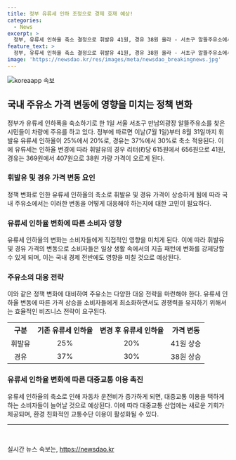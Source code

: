 ```yaml
---
title: 정부 유류세 인하 조정으로 경제 호재 예상!
categories:
  - News
excerpt: >
  정부, 유류세 인하율 축소 결정으로 휘발유 41원, 경유 38원 올라 - 서초구 알뜰주유소에서 시민들이 주유하는 소식이 전해졌다. 정부의 결정에 따라 7월 1일부터 8월 31일까지 휘발유의 유류세 인하율이 25%에서 20%, 경유는 37%에서 30%로 축소되어, 휘발유는 리터당 41원, 경유는 38원 정도 올랐다. 이로 인해 차량 소유주들의 관심이 높아지고 있다.
feature_text: >
  정부, 유류세 인하율 축소 결정으로 휘발유 41원, 경유 38원 올라 - 서초구 알뜰주유소에서 시민들이 주유하는 소식이 전해졌다. 정부의 결정에 따라 7월 1일부터 8월 31일까지 휘발유의 유류세 인하율이 25%에서 20%, 경유는 37%에서 30%로 축소되어, 휘발유는 리터당 41원, 경유는 38원 정도 올랐다. 이로 인해 차량 소유주들의 관심이 높아지고 있다.
image: 'https://newsdao.kr/res/images/meta/newsdao_breakingnews.jpg'
---
```


<p><img src="https://newsdao.kr/res/images/meta/newsdao_breakingnews.jpg" alt="koreaapp 속보" /></p>

<h2 data-ke-size="size26">국내 주유소 가격 변동에 영향을 미치는 정책 변화</h2>

<p data-ke-size="size16">정부가 유류세 인하폭을 축소하기로 한 1일 서울 서초구 만남의광장 알뜰주유소를 찾은 시민들이 차량에 주유를 하고 있다. 정부에 따르면 이날(7월 1일)부터 8월 31일까지 휘발유 유류세 인하율이 25%에서 20%로, 경유는 37%에서 30%로 축소 적용된다. 이에 유류세는 인하율 변경에 따라 휘발유의 경우 리터(ℓ)당 615원에서 656원으로 41원, 경유는 369원에서 407원으로 38원 가량 가격이 오르게 된다.</p>

<h3>휘발유 및 경유 가격 변동 요인</h3>

<p data-ke-size="size16">정책 변화로 인한 유류세 인하율의 축소로 휘발유 및 경유 가격이 상승하게 됨에 따라 국내 주유소에서는 이러한 변동을 어떻게 대응해야 하는지에 대한 고민이 필요하다. </p>

<h3>유류세 인하율 변화에 따른 소비자 영향</h3>

<p data-ke-size="size16">유류세 인하율의 변화는 소비자들에게 직접적인 영향을 미치게 된다. 이에 따라 휘발유 및 경유 가격의 변동으로 소비자들은 일상 생활 속에서의 지출 패턴에 변화를 강제당할 수 있게 되며, 이는 국내 경제 전반에도 영향을 미칠 것으로 예상된다.</p>

<h3>주유소의 대응 전략</h3>

<p data-ke-size="size16">이와 같은 정책 변화에 대비하여 주유소는 다양한 대응 전략을 마련해야 한다. 유류세 인하율 변동에 따른 가격 상승을 소비자들에게 최소화하면서도 경쟁력을 유지하기 위해서는 효율적인 비즈니스 전략이 요구된다.</p>

<table>
  <tr>
    <th style="text-align: center;">구분</th>
    <th style="text-align: center;">기존 유류세 인하율</th>
    <th style="text-align: center;">변경 후 유류세 인하율</th>
    <th style="text-align: center;">가격 변동</th>
  </tr>
  <tr>
    <td style="text-align: center;">휘발유</td>
    <td style="text-align: center;">25%</td>
    <td style="text-align: center;">20%</td>
    <td style="text-align: center;">41원 상승</td>
  </tr>
  <tr>
    <td style="text-align: center;">경유</td>
    <td style="text-align: center;">37%</td>
    <td style="text-align: center;">30%</td>
    <td style="text-align: center;">38원 상승</td>
  </tr>
</table>

<h3>유류세 인하율 변화에 따른 대중교통 이용 촉진</h3>

<p data-ke-size="size16">유류세 인하율의 축소로 인해 자동차 운전비가 증가하게 되면, 대중교통 이용을 택하게 하는 소비자들이 늘어날 것으로 예상된다. 이에 따라 대중교통 산업에는 새로운 기회가 제공되며, 환경 친화적인 교통수단 이용이 활성화될 수 있다.</p>

<hr>

<p data-ke-size="size16">&nbsp;</p>
실시간 뉴스 속보는, <a href="https://newsdao.kr" rel="dofollow">https://newsdao.kr</a>


